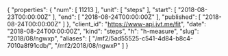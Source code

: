 {
  "properties": {
    "num": [
      11213
    ],
    "unit": [
      "steps"
    ],
    "start": [
      "2018-08-23T00:00:00Z"
    ],
    "end": [
      "2018-08-24T00:00:00Z"
    ],
    "published": [
      "2018-08-24T00:00:00Z"
    ]
  },
  "client_id": "https://www-api.jvt.me/fit",
  "date": "2018-08-24T00:00:00Z",
  "kind": "steps",
  "h": "h-measure",
  "slug": "2018/08/ngwxp",
  "aliases": [
    "/mf2/5ad55525-c541-4d84-b8c4-7010a8f91cdb/",
    "/mf2/2018/08/ngwxP"
  ]
}
